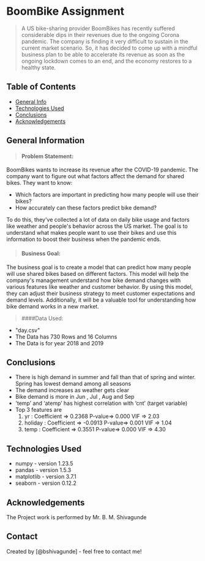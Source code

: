 # BoomBike Assignment
> A US bike-sharing provider BoomBikes has recently suffered considerable dips in their revenues due to the ongoing Corona pandemic. The company is finding it very difficult to sustain in the current market scenario. So, it has decided to come up with a mindful business plan to be able to accelerate its revenue as soon as the ongoing lockdown comes to an end, and the economy restores to a healthy state. 


## Table of Contents
* [General Info](#general-information)
* [Technologies Used](#technologies-used)
* [Conclusions](#conclusions)
* [Acknowledgements](#acknowledgements)

<!-- You can include any other section that is pertinent to your problem -->

## General Information
> #### Problem Statement:
BoomBikes wants to increase its revenue after the COVID-19 pandemic. The company want to figure out what factors affect the demand for shared bikes. 
They want to know:

- Which factors are important in predicting how many people will use their bikes? 
- How accurately can these factors predict bike demand?
  
To do this, they've collected a lot of data on daily bike usage and factors like weather and people's behavior across the US market. 
The goal is to understand what makes people want to use their bikes and use this information to boost their business when the pandemic ends.

> #### Business Goal:
The business goal is to create a model that can predict how many people will use shared bikes based on different factors. This model will help the company's management understand how bike demand changes with various features like weather and customer behavior. By using this model, they can adjust their business strategy to meet customer expectations and demand levels. Additionally, it will be a valuable tool for understanding how bike demand works in a new market.

> ####Data Used:
- "day.csv" 
- The Data has 730 Rows and 16 Columns
- The Data is for year 2018 and 2019

<!-- You don't have to answer all the questions - just the ones relevant to your project. -->

## Conclusions
- There is high demand in summer and fall than that of spring and winter. Spring has lowest demand among all seasons
- The demand increases as weather gets clear
- Bike demand is more in Jun , Jul , Aug and Sep
- 'temp’ and ‘atemp’ has highest correlation with ‘cnt’ (target variable)
- Top 3 features are
	1. yr : Coefficient => 0.2368     P-value=> 0.000 VIF => 2.03
	2. holiday :  Coefficient => -0.0913     P-value=> 0.001 VIF => 1.04
	3. temp :   Coefficient =>  0.3551     P-value=> 0.000 VIF => 4.30


<!-- You don't have to answer all the questions - just the ones relevant to your project. -->


## Technologies Used
- numpy - version 1.23.5
- pandas - version 1.5.3
- matplotlib - version 3.7.1
- seaborn - version 0.12.2

<!-- As the libraries versions keep on changing, it is recommended to mention the version of library used in this project -->

## Acknowledgements
The Project work is performed by Mr. B. M. Shivagunde


## Contact
Created by [@bshivagunde] - feel free to contact me!


<!-- Optional -->
<!-- ## License -->
<!-- This project is open source and available under the [... License](). -->

<!-- You don't have to include all sections - just the one's relevant to your project -->
